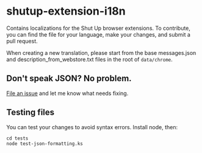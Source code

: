 # shutup-extension-i18n
Contains localizations for the Shut Up browser extensions. To contribute, you can find the file for your language, make your changes, and submit a pull request.

When creating a new translation, please start from the base messages.json and description_from_webstore.txt files in the root of `data/chrome`.

## Don't speak JSON? No problem.
[File an issue](https://github.com/RickyRomero/shutup-extension-i18n/issues) and let me know what needs fixing.

## Testing files
You can test your changes to avoid syntax errors. Install node, then:

```
cd tests
node test-json-formatting.ks
```
